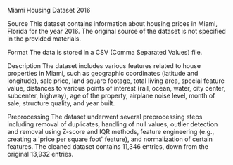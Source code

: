 Miami Housing Dataset 2016

Source
This dataset contains information about housing prices in Miami, Florida for the year 2016. The original source of the dataset is not specified in the provided materials.

Format
The data is stored in a CSV (Comma Separated Values) file.

Description
The dataset includes various features related to house properties in Miami, such as geographic coordinates (latitude and longitude), sale price, land square footage, total living area, special feature value, distances to various points of interest (rail, ocean, water, city center, subcenter, highway), age of the property, airplane noise level, month of sale, structure quality, and year built.

Preprocessing
The dataset underwent several preprocessing steps including removal of duplicates, handling of null values, outlier detection and removal using Z-score and IQR methods, feature engineering (e.g., creating a 'price per square foot' feature), and normalization of certain features. The cleaned dataset contains 11,346 entries, down from the original 13,932 entries.
